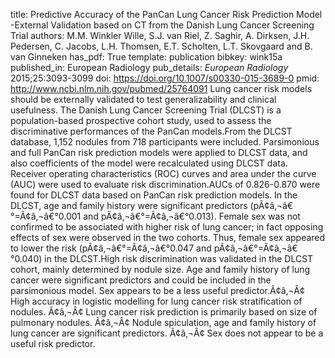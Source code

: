 title: Predictive Accuracy of the PanCan Lung Cancer Risk Prediction Model -External Validation based on CT from the Danish Lung Cancer Screening Trial
authors: M.M. Winkler Wille, S.J. van Riel, Z. Saghir, A. Dirksen, J.H. Pedersen, C. Jacobs, L.H. Thomsen, E.T. Scholten, L.T. Skovgaard and B. van Ginneken
has_pdf: True
template: publication
bibkey: wink15a
published_in: European Radiology
pub_details: <i>European Radiology</i> 2015;25:3093-3099
doi: https://doi.org/10.1007/s00330-015-3689-0
pmid: http://www.ncbi.nlm.nih.gov/pubmed/25764091
Lung cancer risk models should be externally validated to test generalizability and clinical usefulness. The Danish Lung Cancer Screening Trial (DLCST) is a population-based prospective cohort study, used to assess the discriminative performances of the PanCan models.From the DLCST database, 1,152 nodules from 718 participants were included. Parsimonious and full PanCan risk prediction models were applied to DLCST data, and also coefficients of the model were recalculated using DLCST data. Receiver operating characteristics (ROC) curves and area under the curve (AUC) were used to evaluate risk discrimination.AUCs of 0.826-0.870 were found for DLCST data based on PanCan risk prediction models. In the DLCST, age and family history were significant predictors (pÃ¢â‚¬â€°=Ã¢â‚¬â€°0.001 and pÃ¢â‚¬â€°=Ã¢â‚¬â€°0.013). Female sex was not confirmed to be associated with higher risk of lung cancer; in fact opposing effects of sex were observed in the two cohorts. Thus, female sex appeared to lower the risk (pÃ¢â‚¬â€°=Ã¢â‚¬â€°0.047 and pÃ¢â‚¬â€°=Ã¢â‚¬â€°0.040) in the DLCST.High risk discrimination was validated in the DLCST cohort, mainly determined by nodule size. Age and family history of lung cancer were significant predictors and could be included in the parsimonious model. Sex appears to be a less useful predictor.Ã¢â‚¬Â¢ High accuracy in logistic modelling for lung cancer risk stratification of nodules. Ã¢â‚¬Â¢ Lung cancer risk prediction is primarily based on size of pulmonary nodules. Ã¢â‚¬Â¢ Nodule spiculation, age and family history of lung cancer are significant predictors. Ã¢â‚¬Â¢ Sex does not appear to be a useful risk predictor.

